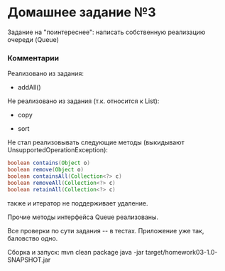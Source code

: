 # Домашнее задание №3

Задание на "поинтереснее": написать собственную реализацию очереди (Queue)

### Комментарии

Реализовано из задания: 

- addAll()

Не реализовано из задания (т.к. относится к List):

- copy

- sort

Не стал реализовывать следующие методы (выкидывают UnsupportedOperationException):

``` java
boolean contains(Object o)
boolean remove(Object o)
boolean containsAll(Collection<?> c)
boolean removeAll(Collection<?> c)
boolean retainAll(Collection<?> c)
```

также и итератор не поддерживает удаление. 

Прочие методы интерфейса Queue реализованы.



Все проверки по сути задания -- в тестах. Приложение уже так, баловство одно.

Сборка и запуск:
mvn clean package
java -jar target/homework03-1.0-SNAPSHOT.jar